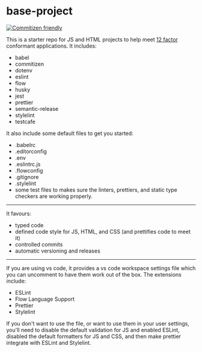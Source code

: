 # base-project

[![Commitizen friendly](https://img.shields.io/badge/commitizen-friendly-brightgreen.svg)](http://commitizen.github.io/cz-cli/)

This is a starter repo for JS and HTML projects to help meet [12 factor](https://12factor.net/) conformant applications. It includes:

* babel
* commitizen
* dotenv
* eslint
* flow
* husky
* jest
* prettier
* semantic-release
* stylelint
* testcafe

It also include some default files to get you started:

* .babelrc
* .editorconfig
* .env
* .eslintrc.js
* .flowconfig
* .gitignore
* .stylelint
* some test files to makes sure the linters, prettiers, and static type checkers are working properly.

---

It favours:

* typed code
* defined code style for JS, HTML, and CSS (and prettifies code to meet it)
* controlled commits
* automatic versioning and releases

---

If you are using vs code, it provides a vs code workspace settings file which you can uncomment to have them work out of the box. The extensions include:

* ESLint
* Flow Language Support
* Prettier
* Stylelint

If you don't want to use the file, or want to use them in your user settings, you'll need to disable the default validation for JS and enabled ESLint, disabled the default formatters for JS and CSS, and then make prettier integrate with ESLint and Stylelint.
